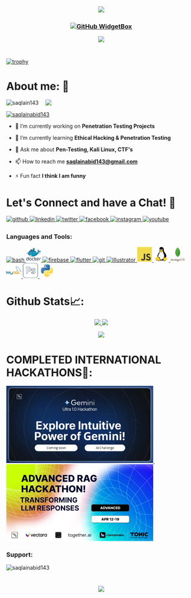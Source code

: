 <h3 align="center">
  
![](https://capsule-render.vercel.app/api?type=waving&color=gradient&text=Python%20Developer🏅&height=100&animation=twinkling&section=header)

</h3>
  
<h3 align="center">
  
[![GitHub WidgetBox](https://github-widgetbox.vercel.app/api/profile?username=Saqlain143&data=followers,repositories,stars,commits&theme=nautilus)](https://github.com/Jurredr/github-widgetbox)

<p align="center">
    <a href="https://github.com/Saqlain143"> 
  <img src="https://readme-typing-svg.demolab.com/?lines=I%20am%20Programmer%20⚡️;I%20am%20a%20Python%20Developer%20🐍;Love%20to%20code%20❤️;Always%20learning%20new%20things&font=Fira%20Code&center=true&width=440&height=45&color=FF6400&vCenter=true&size=20&pause=300">
    </a>
</p>

#

[![trophy](https://github-profile-trophy.vercel.app/?username=Saqlain143&theme=juicyfresh&no-frame=true&row=1&&margin-w=20&no-bg=true)](https://github-profile-trophy.vercel.app/?username=Saqlain143&theme=juicyfresh&no-frame=true&row=1&&margin-w=20&no-bg=true)

#

# About me: 🚀
<img src="https://mir-s3-cdn-cf.behance.net/project_modules/max_1200/06f21a161921919.63cd7887d0a70.gif" align="right" width= "400" />

<p align="left"> <img src="https://komarev.com/ghpvc/?username=saqlain143&label=Profile%20views&color=0e75b6&style=flat" alt="saqlain143" /> </p>

<p align="left"> <a href="https://twitter.com/saqlainabid143" target="blank"><img src="https://img.shields.io/twitter/follow/saqlainabid143?logo=twitter&style=for-the-badge" alt="saqlainabid143" /></a> </p>

- 🔭 I’m currently working on **Penetration Testing Projects**

- 🌱 I’m currently learning **Ethical Hacking & Penetration Testing**

- 💬 Ask me about **Pen-Testing, Kali Linux, CTF's**

- 📫 How to reach me **saqlainabid143@gmail.com**

- ⚡ Fun fact **I think I am funny**

# Let's Connect and have a Chat! 💬 
<a href="https://github.com/Saqlain143" target="_blank">
<img src=https://img.shields.io/badge/github-%2324292e.svg?&style=for-the-badge&logo=github&logoColor=white alt=github style="margin-bottom: 5px;" />
</a>
<a href="https://linkedin.com/in/saqlainabid143" target="_blank">
<img src=https://img.shields.io/badge/linkedin-%231E77B5.svg?&style=for-the-badge&logo=linkedin&logoColor=white alt=linkedin style="margin-bottom: 5px;" />
</a>
<a href="https://twitter.com/saqlainabid143" target="_blank">
<img src=https://img.shields.io/badge/twitter-%2300acee.svg?&style=for-the-badge&logo=twitter&logoColor=white alt=twitter style="margin-bottom: 5px;" />
</a>
<a href="https://www.facebook.com/saqlainabid143" target="_blank">
<img src=https://img.shields.io/badge/facebook-%232E87FB.svg?&style=for-the-badge&logo=facebook&logoColor=white alt=facebook style="margin-bottom: 5px;" />
</a>
<a href="https://instagram.com/saqlainabid143" target="_blank">
<img src=https://img.shields.io/badge/instagram-%23000000.svg?&style=for-the-badge&logo=instagram&logoColor=white alt=instagram style="margin-bottom: 5px;" />
</a>
<a href="https://www.youtube.com/user/saqlainabid143" target="_blank">
<img src=https://img.shields.io/badge/youtube-%23EE4831.svg?&style=for-the-badge&logo=youtube&logoColor=white alt=youtube style="margin-bottom: 5px;" />
</a>  
  

<br/>  

<h3 align="left">Languages and Tools:</h3>
<p align="left"> <a href="https://www.gnu.org/software/bash/" target="_blank" rel="noreferrer"> <img src="https://www.vectorlogo.zone/logos/gnu_bash/gnu_bash-icon.svg" alt="bash" width="40" height="40"/> </a> <a href="https://www.docker.com/" target="_blank" rel="noreferrer"> <img src="https://raw.githubusercontent.com/devicons/devicon/master/icons/docker/docker-original-wordmark.svg" alt="docker" width="40" height="40"/> </a> <a href="https://firebase.google.com/" target="_blank" rel="noreferrer"> <img src="https://www.vectorlogo.zone/logos/firebase/firebase-icon.svg" alt="firebase" width="40" height="40"/> </a> <a href="https://flutter.dev" target="_blank" rel="noreferrer"> <img src="https://www.vectorlogo.zone/logos/flutterio/flutterio-icon.svg" alt="flutter" width="40" height="40"/> </a> <a href="https://git-scm.com/" target="_blank" rel="noreferrer"> <img src="https://www.vectorlogo.zone/logos/git-scm/git-scm-icon.svg" alt="git" width="40" height="40"/> </a> <a href="https://www.adobe.com/in/products/illustrator.html" target="_blank" rel="noreferrer"> <img src="https://www.vectorlogo.zone/logos/adobe_illustrator/adobe_illustrator-icon.svg" alt="illustrator" width="40" height="40"/> </a> <a href="https://developer.mozilla.org/en-US/docs/Web/JavaScript" target="_blank" rel="noreferrer"> <img src="https://raw.githubusercontent.com/devicons/devicon/master/icons/javascript/javascript-original.svg" alt="javascript" width="40" height="40"/> </a> <a href="https://www.linux.org/" target="_blank" rel="noreferrer"> <img src="https://raw.githubusercontent.com/devicons/devicon/master/icons/linux/linux-original.svg" alt="linux" width="40" height="40"/> </a> <a href="https://www.mongodb.com/" target="_blank" rel="noreferrer"> <img src="https://raw.githubusercontent.com/devicons/devicon/master/icons/mongodb/mongodb-original-wordmark.svg" alt="mongodb" width="40" height="40"/> </a> <a href="https://www.mysql.com/" target="_blank" rel="noreferrer"> <img src="https://raw.githubusercontent.com/devicons/devicon/master/icons/mysql/mysql-original-wordmark.svg" alt="mysql" width="40" height="40"/> </a> <a href="https://www.photoshop.com/en" target="_blank" rel="noreferrer"> <img src="https://raw.githubusercontent.com/devicons/devicon/master/icons/photoshop/photoshop-line.svg" alt="photoshop" width="40" height="40"/> </a> <a href="https://www.python.org" target="_blank" rel="noreferrer"> <img src="https://raw.githubusercontent.com/devicons/devicon/master/icons/python/python-original.svg" alt="python" width="40" height="40"/> </a> </p>

# Github Stats📈:
<p align="center">
    <a href="https://github.com/Saqlain143">
<img height="180em" src="https://github-readme-stats-git-masterrstaa-rickstaa.vercel.app/api?username=Saqlain143&show_icons=true&rank_icon=github&theme=algolia&include_all_commits=true&count_private=true&hide_border=true"/>
        <img height="180em" src="https://github-readme-stats-eight-theta.vercel.app/api/top-langs/?username=Saqlain143&langs_count=12&layout=compact&langs_count=8&theme=algolia&include_all_commits=true&count_private=true&hide_border=true" />
    </a>
</p>

 <p align="center">
   <a href="https://github.com/Saqlain143"> 
     <img width="70%" src="https://github-readme-streak-stats.herokuapp.com/?user=Saqlain143&theme=algolia&hide_border=true" /> 
   </a>  
 </p 

#

# COMPLETED INTERNATIONAL HACKATHONS🥇:

<p float="left">
 <a href="https://lablab.ai/event/gemini-ultra-hackathon/ragistan/shopgini">
    <img src="https://raw.githubusercontent.com/arhamansari11/arhamansari11/main/undefined_imageLink_of20k0306.webp" width="390">
  </a>
    &nbsp; &nbsp;
   <a href="https://lablab.ai/event/advanced-rag-hackathon/ragistan/shop-gini">
     <img src="https://raw.githubusercontent.com/arhamansari11/arhamansari11/main/undefined_imageLink_0wape0zy6.webp" width="390">
  </a>
</p>


<h3 align="left">Support:</h3>
<p><a href="https://www.buymeacoffee.com/saqlainabid143"> <img align="left" src="https://cdn.buymeacoffee.com/buttons/v2/default-yellow.png" height="50" width="210" alt="saqlainabid143" /></a></p><br><br>

<h3 align="center">
  
![](https://capsule-render.vercel.app/api?type=waving&color=gradient&height=100&section=footer)

</h3>
